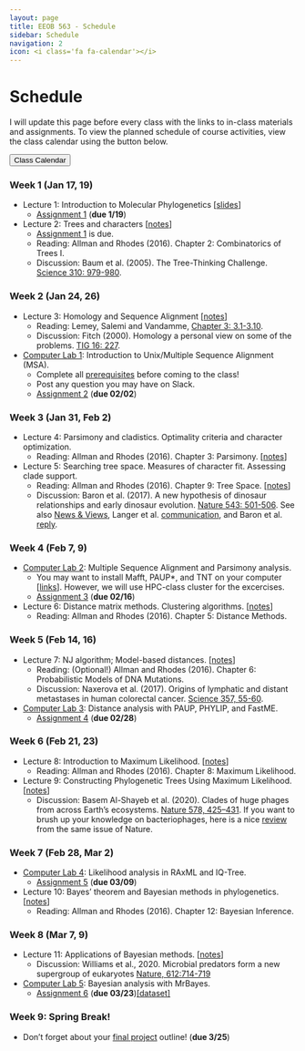 ```yaml
---
layout: page
title: EEOB 563 - Schedule
sidebar: Schedule
navigation: 2
icon: <i class='fa fa-calendar'></i>
---
```


# Schedule

I will update this page before every class with the links to in-class materials and assignments.
To view the planned schedule of course activities, view the class calendar using the button below.

<a href="https://docs.google.com/spreadsheets/d/1okuP20eZHE3TKdtxlqVbEp3xEcYB6wGZh_O1muiiXb0/edit?usp=sharing"><button type="button" class="btn btn-primary">Class Calendar</button></a>

### Week 1 (Jan 17, 19)
* Lecture 1: Introduction to Molecular Phylogenetics [[slides](https://isu-molphyl.github.io/EEOB563-Spring2023/lecture_notes/00_Introduction.pdf)]
	* [Assignment 1](./assignments.md) (**due 1/19**)
* Lecture 2: Trees and characters [[notes](https://isu-molphyl.github.io/EEOB563-Spring2023/lecture_notes/01-phylogenetic_trees.pdf)]
    * [Assignment 1](./assignments.md) is due.
    * Reading: Allman and Rhodes (2016).  Chapter 2: Combinatorics of Trees I.  
    * Discussion: Baum et al. (2005). The Tree-Thinking Challenge.  [Science 310: 979-980](http://science.sciencemag.org/content/310/5750/979.full.pdf).  

### Week 2 (Jan 24, 26)
* Lecture 3: Homology and Sequence Alignment [[notes](https://isu-molphyl.github.io/EEOB563-Spring2023/lecture_notes/02-homology_and_msa.pdf)]
    * Reading: Lemey, Salemi and Vandamme, [Chapter 3: 3.1-3.10](./chapter3.pdf).  
    * Discussion: Fitch (2000). Homology a personal view on some of the problems. [TIG 16: 227](https://doi.org/10.1016/S0168-9525(00)02005-9).
* [Computer Lab 1](https://isu-molphyl.github.io/EEOB563/computer_labs/lab1): Introduction to Unix/Multiple Sequence Alignment (MSA).
    * Complete all [prerequisites](https://isu-molphyl.github.io/EEOB563/computer_labs/lab1) before coming to the class!
    * Post any question you may have on Slack.
    * [Assignment 2](https://isu-molphyl.github.io/EEOB563-Spring2023/assignments/assignment2.pdf) (**due 02/02**)

### Week 3 (Jan 31, Feb 2)
* Lecture 4: Parsimony and cladistics. Optimality criteria and character optimization.  
    * Reading:  Allman and Rhodes (2016).  Chapter 3: Parsimony. [[notes](https://isu-molphyl.github.io/EEOB563-Spring2023/lecture_notes/03_Maximum_parsimony.pdf)]
* Lecture 5: Searching tree space. Measures of character fit. Assessing clade support.  
    * Reading: Allman and Rhodes (2016).  Chapter 9: Tree Space. [[notes](https://isu-molphyl.github.io/EEOB563-Spring2023/lecture_notes/03_Maximum_parsimony.pdf)]
    * Discussion: Baron et al. (2017). A new hypothesis of dinosaur relationships and early dinosaur evolution. [Nature 543: 501-506](https://www.nature.com/articles/nature21700).
    See also [News & Views](https://www.nature.com/articles/543494a), Langer et al. [communication](https://www.nature.com/articles/nature24011), and Baron et al. [reply](https://www.nature.com/articles/nature24012).

### Week 4 (Feb 7, 9)
* [Computer Lab 2](https://isu-molphyl.github.io/EEOB563/computer_labs/lab2): Multiple Sequence Alignment and Parsimony analysis.
    * You may want to install Mafft, PAUP\*, and TNT on your computer [[links](https://isu-molphyl.github.io/EEOB563/links)]. However, we will use HPC-class cluster for the excercises.
    * [Assignment 3](https://isu-molphyl.github.io/EEOB563-Spring2023/assignments/assignment3.pdf) (**due 02/16**)
* Lecture 6: Distance matrix methods. Clustering algorithms. [[notes](https://isu-molphyl.github.io/EEOB563-Spring2023/lecture_notes/04_Distance_methods.pdf)]
    * Reading: Allman and Rhodes (2016).  Chapter 5: Distance Methods.

### Week 5 (Feb 14, 16)  
* Lecture 7: NJ algorithm; Model-based distances. [[notes](https://isu-molphyl.github.io/EEOB563-Spring2023/lecture_notes/04_Distance_methods.pdf)]
    * Reading: (Optional!) Allman and Rhodes (2016).  Chapter 6: Probabilistic Models of DNA Mutations.
    * Discussion: Naxerova et al. (2017). Origins of lymphatic and distant metastases in human colorectal cancer. [Science 357, 55-60](http://science.sciencemag.org/content/357/6346/55).
* [Computer Lab 3](https://isu-molphyl.github.io/EEOB563/computer_labs/lab3): Distance analysis with PAUP, PHYLIP, and FastME.  
    * [Assignment 4](https://isu-molphyl.github.io/EEOB563-Spring2023/assignments/assignment4.pdf) (**due 02/28**)

### Week 6 (Feb 21, 23)
* Lecture 8: Introduction to Maximum Likelihood. [[notes](https://isu-molphyl.github.io/EEOB563-Spring2023/lecture_notes/05_Maximum_likelihood.pdf)]
    * Reading: Allman and Rhodes (2016).  Chapter 8: Maximum Likelihood.
* Lecture 9: Constructing Phylogenetic Trees Using Maximum Likelihood. [[notes](https://isu-molphyl.github.io/EEOB563-Spring2023/lecture_notes/05_Maximum_likelihood.pdf)]
    * Discussion: Basem Al-Shayeb et al. (2020). Clades of huge phages from across Earth’s ecosystems. [Nature 578, 425–431](https://doi.org/10.1038/s41586-020-2007-4).
    If you want to brush up your knowledge on bacteriophages, here is a nice [review](https://doi.org/10.1038/s41586-019-1894-8) from the same issue of Nature.

### Week 7 (Feb 28, Mar 2)
* [Computer Lab 4](https://isu-molphyl.github.io/EEOB563/computer_labs/lab4): Likelihood analysis in RAxML and IQ-Tree.
    * [Assignment 5](https://isu-molphyl.github.io/EEOB563-Spring2023/assignments/assignment5.pdf) (**due 03/09**)
* Lecture 10: Bayes’ theorem and Bayesian methods in phylogenetics. [[notes](https://isu-molphyl.github.io/EEOB563-Spring2023/lecture_notes/06_Bayesian_phylogenetics.pdf)]
    * Reading: Allman and Rhodes (2016).  Chapter 12: Bayesian Inference.

### Week 8 (Mar 7, 9)
* Lecture 11: Applications of Bayesian methods. [[notes](https://isu-molphyl.github.io/EEOB563-Spring2023/lecture_notes/06_Bayesian_phylogenetics.pdf)]
    * Discussion: Williams et al., 2020. Microbial predators form a new supergroup of eukaryotes [Nature, 612:714-719](https://doi.org/10.1038/s41586-022-05511-5)
* [Computer Lab 5](https://isu-molphyl.github.io/EEOB563/computer_labs/lab5): Bayesian analysis with MrBayes.
     * [Assignment 6](https://isu-molphyl.github.io/EEOB563-Spring2023/assignments/assignment6.pdf) (**due 03/23**)[[dataset]](https://isu-molphyl.github.io/EEOB563-Spring2023/assignments/hiv.nxs)

### Week 9: Spring Break!
* Don’t forget about your [final project](./final_project.md) outline! (**due 3/25**)

<!--
#### &#10071; Midterm exam &#10071;
- Exam will open on Mar 18, after the class. Will cover weeks 1-7
- Exam will close on Mar 23 before the class.
- You will have one 3hr window to complete the exam.


### Week 10 (Mar 23, 25)
* [Computer Lab 5](https://isu-molphyl.github.io/EEOB563-Spring2023/computer_labs/lab5): Bayesian analysis with MrBayes.
     * [Assignment 6](https://isu-molphyl.github.io/EEOB563-Spring2023/assignments/assignment6.pdf) (**due 04/01**)[[dataset]](https://isu-molphyl.github.io/EEOB563-Spring2023/assignments/hiv.nxs)
* Lecture 12: Model selection and model averaging in Likelihood and Bayesian methods [[notes](https://isu-molphyl.github.io/EEOB563-Spring2023/lecture_notes/07_Model_use.pdf)].
    * Reading: Posada & Buckley (2004).  Model Selection and Model Averaging in
		Phylogenetics: Advantages of Akaike Information Criterion and Bayesian
		Approaches Over Likelihood Ratio Tests.
    [Systematic Biology 53: 793–808](https://doi.org/10.1080/10635150490522304).  
			* Alternative (simpler) reading: Kelchner & Thomas (2007). Model use in phylogenetics: nine key questions. [TREE 22: 87-94](https://doi.org/10.1016/j.tree.2006.10.004)
    * Discussion: Abadi et al. 2019. Model selection may not be a mandatory step for
    phylogeny reconstruction. [Nature Communications 10:934](https://doi.org/10.1038/s41467-019-08822-w)  
			* There is a critique in [BioRxiv](https://doi.org/10.1101/849018) if you are interested.  
    	* Remember to post at least one comment question in the reading-discussion channel on Slack!  

### Week 10 (Mar 30, Apr 1)
* Lecture 13: Neutral and adaptive protein evolution [[notes](https://isu-molphyl.github.io/EEOB563-Spring2023/lecture_notes/08_Molecular_evolution.pdf)].
    * Reading: Bielawski and Yang (2000). Statistical methods for detecting molecular adaptation.  [TREE 15(12): 496-503](http://www.cell.com/trends/ecology-evolution/abstract/S0169-5347(00)01994-7).
    * For additional details and examples, read (optional): Yang 2019. Adaptive Molecular Evolution. In. Balding et al. (Eds). [Handbook of Statistical Genomics, 4ed.](https://doi.org/10.1002/9781119487845.ch13).  
    * Discussion: Tenaillon et al. (2016). Tempo and mode of genome evolution in a 50,000-generation experiment. [Nature 536: 165-170](https://www.nature.com/articles/nature18959).  
    * Remember to post a question/comment in the reading-discussion channel on Slack!  
* [Computer Lab 6](https://isu-molphyl.github.io/EEOB563/computer_labs/lab6): Hypotheses testing with PAML.

### Week 11 (Apr 6, 8)
* Lecture 14: Gene trees and species trees [[notes](https://isu-molphyl.github.io/EEOB563-Spring2023/lecture_notes/09_Gene_species_trees.pdf)].  
    * Reading: Maddison (1997). Gene Trees in Species Trees. [Systematic Biology 46: 523–536](https://doi.org/10.1093/sysbio/46.3.523).  
    * Discussion: Gatesy and Springer (2014). Phylogenetic analysis at deep timescales:
    Unreliable gene trees, bypassed hidden support, and the coalescence/concatalescence conundrum.
    [Molecular Phylogenetics and Evolution 80: 231-266](https://doi.org/10.1016/j.ympev.2014.08.013)  
* Lecture 15: Phylogenomics and the tree of life  [[notes](https://isu-molphyl.github.io/EEOB563-Spring2023/lecture_notes/10_Phylogenomics.pdf)].  
		* Reading: Young and Gillung (2020). Phylogenomics – principles, opportunities and pitfalls of big-data phylogenetics. [Systematic Entomology 45: 225–247](https://doi.org/10.1111/syen.12406)  
    * Discussion: Simion et al. (2023). To What Extent Current Limits of Phylogenomics Can Be Overcome?.
		In Scornavacca et al., editors, [Phylogenetics in the Genomic Era, chapter No. 2.1, pp.  2.1:1–2.1:34](https://hal.archives-ouvertes.fr/hal-02535366/document).    

### Week 12 (Apr 13, 15)
* [Computer Lab 7](https://isu-molphyl.github.io/EEOB563/computer_labs/lab7): Phylogenomics.
* Lecture 16: Ancestral State Reconstruction [[notes](https://isu-molphyl.github.io/EEOB563-Spring2023/lecture_notes/11_Ancestral_reconstruction.pdf)].
    * Reading: Joy et al. 2016. Ancestral reconstruction. [PLoS Comput. Biol. 12(7): e1004763](https://doi.org/10.1371/journal.pcbi.1004763)
    * Discussion: Crisp and Cook (2005). Do early branching lineages signify ancestral traits? [Trends Ecol. Evol. 20:122-128](https://doi.org/10.1016/j.tree.2004.11.010)
    *  &#10071; Final project draft due:  &#10071; share your GitHub/GitLab address with two assigned reviewers.  Perform the kind of positive, constructive review you would like to get on your own draft.  Prepare your reviews by 4/22.  

### Week 13 (Apr 20, 22)
* Lecture 17: Phylogenetic comparative methods [[notes](https://isu-molphyl.github.io/EEOB563-Spring2023/lecture_notes/12_Phylogenetic_comparative_methods)].
    * Reading: Uyeda et al. 2018. Rethinking phylogenetic comparative methods. [Systematic Biology 67: 1091–1109](https://doi.org/10.1093/sysbio/syy031)
    * Discussion: Watts et al. 2016. Ritual human sacrifice promoted and sustained the evolution of stratified societies. [Nature 532: 228-231](https://www.nature.com/articles/nature17159).
* [Computer Lab 8](https://isu-molphyl.github.io/EEOB563/computer_labs/lab8): BayesTraits.
    * Introductory reading: Pagel and Meade (2006).  Bayesian Analysis of Correlated Evolution of Discrete Characters by  Reversible-Jump Markov Chain Monte Carlo.  [Am. Nat. 167:808-825](https://doi.org/10.1086/503444).

Add: https://ecoevorxiv.org/ytm5x/ (Phylogenetic Comparative Methods: A User’s Guide for Paleontologists
)

### Week 14 (Apr 27, 29)

* Lecture 18: Timing the evolutionary events [[notes](https://isu-molphyl.github.io/EEOB563-Spring2023/lecture_notes/13_Molecular_clocks.pdf)].
    * Reading: Bromham et al. (2018). Bayesian molecular dating: opening up the black box. [Biological Reviews, 93: 1165-1191](https://doi.org/10.1111/brv.12390)
    * Discussion: Worobey (2008). Direct evidence of extensive diversity of HIV-1 in Kinshasa by 1960.
    [Nature 455: 661–664](https://doi.org/10.1038/nature07390). A cool paper that involves molecular clock analyses and paleovirology.
      * Remember to post at least one comment/question on either paper in the reading-discussion channel on Slack and answer/comment on another post.

#### &#10071; The final project report is due by the end of the day on Tuesday! &#10071;

### Final presentations [[Scoring rubric](./scoring_rubric.pdf)]
* 04/29/21 9-10:50am  
		- Audrey McCombs  
		- Cameron Vannoy + Kaitlyn Barnes + Rachel Rompala
		- Zerui Zhang  
		- Mudith Ekanayake  
		- Mihir Kharate  
		- Kavi Raj Acharya  

### Week 15 (May 3)  

* 05/03/21 8-10am  
		- Jaspreet Rishi  
		- Ceren Ordas  
		- Yawei Li  
		- Bruno do Rosario Petrucci  
		- Ann Murithi  




    * Reading (optional): Soul and Wright 2020. Phylogenetic Comparative Methods: A User’s Guide for Paleontologists. [EcoEvoRxiv Preprints](10.32942/osf.io/ytm5x)


### Week 14 (Apr 27, 29) -- COVID-19 edition
* Topic 17: Phylogenomics and the tree of life [[notes](https://isu-molphyl.github.io/EEOB563-Spring2018/lecture_notes/04_10_18.pdf)].
    * In lieu of the lecture, read: Delsuc et al. 2005.  Phylogenomics and the reconstruction of the tree of life.  [Nature Reviews Genetics.  6: 361-375](https://www.nature.com/articles/nrg1603). (This is old now, but rather classical).
    * Discussion: Simion et al. (2017). A Large and Consistent Phylogenomic Dataset Supports Sponges as the Sister Group to All Other Animals. [Current biology 2: 958-967](https://www.sciencedirect.com/science/article/pii/S0960982217301999).
* Phylogenomics and the tree of life  [[notes](https://isu-molphyl.github.io/EEOB563-Spring2018/lecture_notes/04_10_18.pdf)].
    * In lieu of the lecture, read: Simion et al. (2023). To What Extent Current Limits of Phylogenomics Can Be Overcome?.
    In Scornavacca et al., editors, [Phylogenetics in the Genomic Era, chapter No. 2.1, pp. 2.1:1–2.1:34](https://hal.archives-ouvertes.fr/hal-02535366/document).
    * Discussion (again): Simion et al. (2017). A Large and Consistent Phylogenomic Dataset Supports Sponges as the Sister Group to All Other Animals. [Current biology 2: 958-967](https://www.sciencedirect.com/science/article/pii/S0960982217301999).

		### Week 14 (April 27, 29)
		* Student presentations


* **Revised final project due on 4/28 at 11:59pm (commit to GitHub and email me the link)**

### Final Presentations [[Scoring rubric](./scoring_rubric.pdf)]:
* 04/30: 9:00-10:50am
  * Elizabeth
  * Lauren  
  * Jing
  * Jermaine
  * Zakayo
* 05/02: 9:00-10:50am
  * Shofi
  * Jade
  * Amruta
  * Jordan
  * Dennis
* 05/07: 8:00-9:30am
  * Katelyn
  * Devin
  * Christian
  * Zachary

### Week 11 (Mar 24, 26) -- Coronavirus edition
* Lecture 12: Model selection and model averaging in Likelihood and Bayesian methods.
    * Reading and Discussion: Posada and Buckley 2004.  Model selection and model averaging in phylogenetics:
    advantages of Akaike Information Criterion and Bayesian Approaches over Likelihood Ratio tests. [Systematic Biology, 53:793?808](https://academic.oup.com/sysbio/article/53/5/793/2842928).


* Midterm exam review and [final project](./final_project.md) discussion
    * Be ready to present your final project outline.  Include hypotheses, data, and proposed methods for the project. In addition, create a GitHub/GitLab repository for the final project and send me the
link.

* [Computer Lab 5](https://isu-molphyl.github.io/EEOB563/computer_labs/lab5): Bayesian analysis with MrBayes.
  * [Assignment 6](https://isu-molphyl.github.io/EEOB563-Spring2023/assignments/assignment6.pdf) (**due 04/04**) [[dataset]](https://isu-molphyl.github.io/EEOB563-Spring2023/assignments/hiv.nxs)


Lecture 13 (ha!): Gene trees and species trees.
    * Reading: Allman and Rhodes (2016).  Chapter 13: Gene trees and species trees
    * Discussion: Copetti et al. 2017. Extensive gene tree discordance and hemiplasy shaped the genomes of North American columnar cacti. [Proc Natl Acad Sci U S A: 114: 12003-12008](http://www.pnas.org/   
content/114/45/12003.full).

### Week 12
* Lecture 14: Neutral and adaptive protein evolution [[notes](https://isu-molphyl.github.io/EEOB563-Spring2023/lecture_notes/08_Molecular_evolution.pdf)].
    * Reading: Bielawski and Yang (2000). Statistical methods for detecting molecular adaptation.  [TREE 15(12): 496-503](http://www.cell.com/trends/ecology-evolution/abstract/S0169-5347(00)01994-7).
    * Discussion (leaders _Jade and Zachary_):  Tenaillon et al. (2016). Tempo and mode of genome evolution in a 50,000-generation experiment. [Nature 536: 165-170](https://www.nature.com/articles/         
nature18959).

* [Computer Lab 6](https://isu-molphyl.github.io/EEOB563/computer_labs/lab6): Hypotheses testing with PAML.

### Week 13
* Lecture 15: Timing the evolutionary events [[notes](https://isu-molphyl.github.io/EEOB563-Spring2018/lecture_notes/04_03_18.pdf)].
    * Reading: Sauquet (2013). A practical guide to molecular dating. [C. R. Palevol 12. 355?367](https://www.sciencedirect.com/science/article/pii/S1631068313001097)
    * Discussion: Worobey et al. (2016). 1970s and ?Patient 0? {HIV}-1 genomes illuminate early {HIV}/{AIDS} history in North America. [Nature 539: 98-101](https://www.nature.com/articles/nature19827).

* [Computer Lab 7](https://isu-molphyl.github.io/EEOB563/computer_labs/lab7): Taming the BEAST.

### Week 14

* [Computer Lab 8](https://isu-molphyl.github.io/EEOB563/computer_labs/lab8): BayesTraits.
    * Reading (again): Pagel and Meade (2006).  Bayesian Analysis of Correlated Evolution of Discrete Characters by  Reversible-Jump Markov Chain Monte Carlo.  Am. Nat. 167:808-825.
    * **Final project draft due:** share your GitHub/GitLab address with two assigned reviewers.  Perform the kind of positive, constructive review you would like to get on your own draft.  Prepare your    
reviews by 4/23.  

### Week 15 (Current and Last!)
* Lecture 17: Phylogenomics and the tree of life [[notes](https://isu-molphyl.github.io/EEOB563-Spring2018/lecture_notes/04_10_18.pdf)].
    * Reading: Delsuc et al. 2005.  Phylogenomics and the reconstruction of the tree of life.  [Nature Reviews Genetics.  6: 361-375](https://www.nature.com/articles/nrg1603).
    * Discussion: Simion et al. (2017). A Large and Consistent Phylogenomic Dataset Supports Sponges as the Sister Group to All Other Animals. [Current biology 2: 958-967](https://www.sciencedirect.com/    
science/article/pii/S0960982217301999).

* Lecture 18: Signal vs. noise in phylogenetic reconstruction [[notes](https://isu-molphyl.github.io/EEOB563-Spring2018/lecture_notes/04_10_18.pdf)].
    * Discussion: Philippe et al. 2017. Pitfalls in supermatrix phylogenomics. [European Journal of Taxonomy 283: 1-25](http://www.europeanjournaloftaxonomy.eu/index.php/ejt/article/view/407).


* **Revised final project due on 4/28 at 11:59pm (commit to GitHub and email me the link)**

--->
